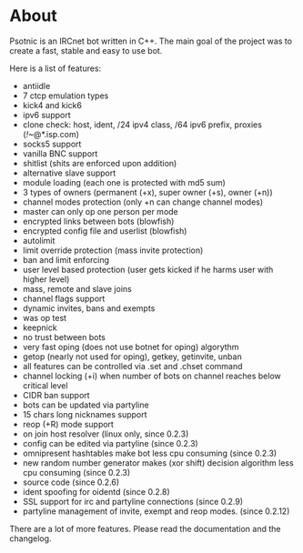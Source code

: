 # About
Psotnic is an IRCnet bot written in C++. The main goal of the project was to create a fast, stable and easy to use bot.

Here is a list of features:

* antiidle
* 7 ctcp emulation types
* kick4 and kick6
* ipv6 support
* clone check: host, ident, /24 ipv4 class, /64 ipv6 prefix, proxies (*!~*@*.isp.com)
* socks5 support
* vanilla BNC support
* shitlist (shits are enforced upon addition)
* alternative slave support
* module loading (each one is protected with md5 sum)
* 3 types of owners (permanent (+x), super owner (+s), owner (+n))
* channel modes protection (only +n can change channel modes)
* master can only op one person per mode
* encrypted links between bots (blowfish)
* encrypted config file and userlist (blowfish)
* autolimit
* limit override protection (mass invite protection)
* ban and limit enforcing
* user level based protection (user gets kicked if he harms user with higher level)
* mass, remote and slave joins
* channel flags support
* dynamic invites, bans and exempts
* was op test
* keepnick
* no trust between bots
* very fast oping (does not use botnet for oping) algorythm
* getop (nearly not used for oping), getkey, getinvite, unban
* all features can be controlled via .set and .chset command
* channel locking (+i) when number of bots on channel reaches below critical level
* CIDR ban support
* bots can be updated via partyline
* 15 chars long nicknames support
* reop (+R) mode support
* on join host resolver (linux only, since 0.2.3)
* config can be edited via partyline (since 0.2.3)
* omnipresent hashtables make bot less cpu consuming (since 0.2.3)
* new random number generator makes (xor shift) decision algorithm less cpu consuming (since 0.2.3)
* source code (since 0.2.6)
* ident spoofing for oidentd (since 0.2.8)
* SSL support for irc and partyline connections (since 0.2.9)
* partyline management of invite, exempt and reop modes. (since 0.2.12)

There are a lot of more features. Please read the documentation and the changelog.

